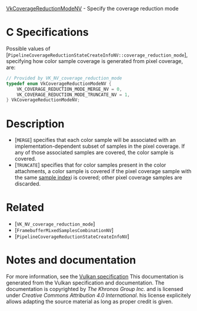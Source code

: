 [VkCoverageReductionModeNV](https://www.khronos.org/registry/vulkan/specs/1.3-extensions/man/html/VkCoverageReductionModeNV.html) - Specify the coverage reduction mode

# C Specifications
Possible values of
[`PipelineCoverageReductionStateCreateInfoNV::coverage_reduction_mode`],
specifying how color sample coverage is generated from pixel coverage, are:
```c
// Provided by VK_NV_coverage_reduction_mode
typedef enum VkCoverageReductionModeNV {
    VK_COVERAGE_REDUCTION_MODE_MERGE_NV = 0,
    VK_COVERAGE_REDUCTION_MODE_TRUNCATE_NV = 1,
} VkCoverageReductionModeNV;
```

# Description
- [`MERGE`] specifies that each color sample will be associated with an implementation-dependent subset of samples in the pixel coverage. If any of those associated samples are covered, the color sample is covered.
- [`TRUNCATE`] specifies that for color samples present in the color attachments, a color sample is covered if the pixel coverage sample with the same [sample index](https://www.khronos.org/registry/vulkan/specs/1.3-extensions/html/vkspec.html#primsrast-multisampling-coverage-mask)i is covered; other pixel coverage samples are discarded.

# Related
- [`VK_NV_coverage_reduction_mode`]
- [`FramebufferMixedSamplesCombinationNV`]
- [`PipelineCoverageReductionStateCreateInfoNV`]

# Notes and documentation
For more information, see the [Vulkan specification](https://www.khronos.org/registry/vulkan/specs/1.3-extensions/html/vkspec.html)
This documentation is generated from the Vulkan specification and documentation.
The documentation is copyrighted by *The Khronos Group Inc.* and is licensed under *Creative Commons Attribution 4.0 International*.
his license explicitely allows adapting the source material as long as proper credit is given.
        